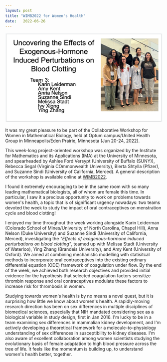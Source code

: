 ```yaml
---
layout: post
title: "WIMB2022 for Women's Health"
date:   2022-06-26 
---
```


![TeamCoagOC](/images/TeamCoagOC.png)

It was my great pleasure to be part of the Collaborative Workshop for Women in Mathematical Biology, held at Optum campus/United Health Group in Minneapolis/Eden Prairie, Minnesota (Jun 20-24, 2022). 

This week-long project-oriented workshop was organized by the Institute for Mathematics and its Applications (IMA) at the University of Minnesota, and spearheaded by Ashlee Ford Versypt (University of Buffalo (SUNY)), Rebecca Segal (Virginia COmmonwealth University), Blerta Shtylla (Pfizer), and Suzanne Sindi (University of California, Merced). A general description of the workshop is available online at [WIMB2022](https://ima.umn.edu/2021-2022/SW6.20-24.22).

I found it extremely encouraging to be in the same room with so many leading mathematical biologists, all of whom are female this time. In particular, I saw it a precious opportunity to work on problems towards women's health, a topic that is of significant urgency nowadays: two teams devoted the week to study the impact of oral contraceptives on menstration cycle and blood clotting!

I enjoyed my time throughout the week working alongside Karin Leiderman (Colorado School of Mines/University of North Carolina, Chapel Hill), Anna Nelson (Duke University) and Suzanne Sindi (University of California, Merced), investigating the *"Effects of exogenous-hormone induced perturbations on blood clotting"*, teamed up with Melissa Stadt (University of Waterloo), Ying Zhang (Brandeis University), and Amy Kent (University of Oxford). We aimed at combining mechanistic modelling with statisitcal methods to incorporate oral contraceptives into the existing ordinary differential equation (ODE) framework of coagulation under flow. By the end of the week, we achieved both research objectives and provided initial evidence for the hypothesis that selected coagulation factors sensitize thrombin response and oral contraceptives modulate these factors to increase risk for thrombosis in women. 


Studying towards women's health is by no means a novel quest, but it is surprising how little we know about women's health. A rapidly-moving research direction has been on sex differences in multiple disciplines of biomedical sciences, especially that NIH mandated considering sex as a biological variable in study design, first in Jan 2016. I'm lucky to be in a team examining sex differences in mammalian kidney development, and I'm actively developing a theoretical framework for a molecule-to-physiology understanding of sex differences in susceptibility to kidney diseases. I'm also aware of excellent collaboration among women scientists studying the evolutionary basis of female adaptation to high blood pressure across the tree of life. It feels like the momentum is building up, to understand women's health better, together. 





